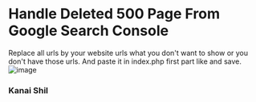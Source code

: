 # Handle Deleted 500 Page From Google Search Console
Replace all urls by your website urls what you don't want to show or you don't have those urls. And paste it in index.php first part like and save.
![image](https://user-images.githubusercontent.com/70555095/153368976-33dda976-a65c-410e-97a4-2520b80dd715.png)

### Kanai Shil
